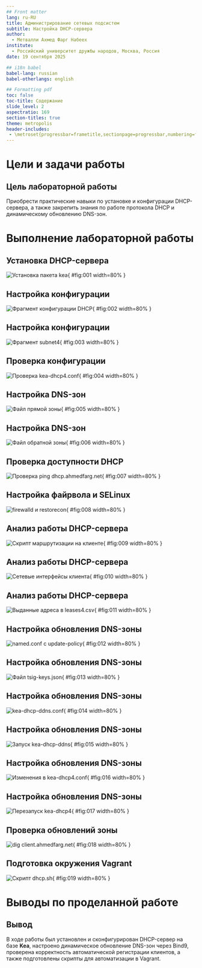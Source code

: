 ```yaml
---
## Front matter
lang: ru-RU
title: Администрирование сетевых подсистем
subtitle: Настройка DHCP-сервера
author:
  - Метвалли Ахмед Фарг Набеех
institute:
  - Российский университет дружбы народов, Москва, Россия
date: 19 сентября 2025

## i18n babel
babel-lang: russian
babel-otherlangs: english

## Formatting pdf
toc: false
toc-title: Содержание
slide_level: 2
aspectratio: 169
section-titles: true
theme: metropolis
header-includes:
 - \metroset{progressbar=frametitle,sectionpage=progressbar,numbering=fraction}
---
```


# Цели и задачи работы

## Цель лабораторной работы

Приобрести практические навыки по установке и конфигурации DHCP-сервера, а также закрепить знания по работе протокола DHCP и динамическому обновлению DNS-зон.

# Выполнение лабораторной работы

## Установка DHCP-сервера

   ![Установка пакета kea](Screenshot_1.png){ #fig:001 width=80% }

## Настройка конфигурации

   ![Фрагмент конфигурации DHCP](Screenshot_2.png){ #fig:002 width=80% }

## Настройка конфигурации

   ![Фрагмент subnet4](Screenshot_3.png){ #fig:003 width=80% }

## Проверка конфигурации

   ![Проверка kea-dhcp4.conf](Screenshot_4.png){ #fig:004 width=80% }

## Настройка DNS-зон

   ![Файл прямой зоны](Screenshot_5.png){ #fig:005 width=80% }

## Настройка DNS-зон

   ![Файл обратной зоны](Screenshot_6.png){ #fig:006 width=80% }

## Проверка доступности DHCP

   ![Проверка ping dhcp.ahmedfarg.net](Screenshot_7.png){ #fig:007 width=80% }

## Настройка файрвола и SELinux

   ![firewalld и restorecon](Screenshot_8.png){ #fig:008 width=80% }

## Анализ работы DHCP-сервера

   ![Скрипт маршрутизации на клиенте](Screenshot_9.png){ #fig:009 width=80% }

## Анализ работы DHCP-сервера

   ![Сетевые интерфейсы клиента](Screenshot_10.png){ #fig:010 width=80% }

## Анализ работы DHCP-сервера

   ![Выданные адреса в leases4.csv](Screenshot_11.png){ #fig:011 width=80% }

## Настройка обновления DNS-зоны

   ![named.conf с update-policy](Screenshot_12.png){ #fig:012 width=80% }

## Настройка обновления DNS-зоны

   ![Файл tsig-keys.json](Screenshot_13.png){ #fig:013 width=80% }

## Настройка обновления DNS-зоны

   ![kea-dhcp-ddns.conf](Screenshot_14.png){ #fig:014 width=80% }

## Настройка обновления DNS-зоны

   ![Запуск kea-dhcp-ddns](Screenshot_15.png){ #fig:015 width=80% }

## Настройка обновления DNS-зоны

   ![Изменения в kea-dhcp4.conf](Screenshot_16.png){ #fig:016 width=80% }

## Настройка обновления DNS-зоны

   ![Перезапуск kea-dhcp4](Screenshot_17.png){ #fig:017 width=80% }

## Проверка обновлений зоны

   ![dig client.ahmedfarg.net](Screenshot_18.png){ #fig:018 width=80% }

## Подготовка окружения Vagrant

   ![Скрипт dhcp.sh](Screenshot_19.png){ #fig:019 width=80% }

# Выводы по проделанной работе

## Вывод

В ходе работы был установлен и сконфигурирован DHCP-сервер на базе **Kea**, настроено динамическое обновление DNS-зон через Bind9, проверена корректность автоматической регистрации клиентов, а также подготовлены скрипты для автоматизации в Vagrant.
